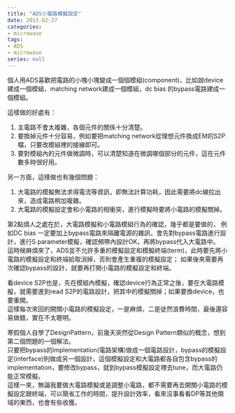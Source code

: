 ```yaml
---
title: "ADS小電路模擬設定"
date: 2013-02-27
categories:
- microwave
tags:
- ADS
- microwave
series: null
---
```


個人用ADS喜歡把電路的小塊小塊變成一個個模組(component)，比如說device建成一個模組，matching network建成一個模組，dc bias 的bypass電路建成一個模組。  
<!--more-->

這樣做的好處有：  
1. 主電路不會太複雜，各個元件的關係十分清楚。  
2. 要換掉元件十分容易，例如要把matching network從理想元件換成EM的S2P檔，只要改模組裡的接線即可。  
3. 要對模組內的元件做微調時，可以清楚知道在微調哪個部分的元件，這在元件數多時很好用。  

另一方面，這樣做也有幾個問題：  
1. 大電路的模擬無法求得電流等資訊，即無法計算功耗，因此需要將dc線拉出來，造成電路稍加複雜。  
2. 大電路的模擬設定會和小電路的相衝突，進行模擬時要將小電路的模擬關掉。  

第2點煩人之處在於，大電路模擬和小電路模組行為的確認，幾乎都是要做的，
例如DC bias 一定要加上bypass電路來隔離電源的雜訊，會先對bypass電路進行設計，進行S parameter模擬，確認頻帶內設計OK，再將bypass代入大電路中。  
這時候麻煩來了，ADS並不允許多重的模擬設定和模擬終端(term)，此時要先將小電路的模擬設定和終端給取消掉，否則會產生重複的模擬設定；
如果後來需要再次確認bypass的設計，就要再打開小電路的模擬設定和終端。  

看device S2P也是，先在模組內模擬，確認device行為正常之後，要在大電路模擬，就需要進到read S2P的電路設計，把其中的模擬關掉；如果要換device，也要重開。  
這樣每次來回的開關小電路的模擬設定，一是麻煩，二是徒然浪費時間，最後還容易做錯，實在不太聰明。  

寒假個人自學了DesignPattern，前幾天突然從Design Pattern類似的概念，想到第二個問題的一個解法。  
只要把bypass的implementation(電路架構)做成一個電路設計，bypass的模擬設定(interface)則做成另一個設計，這個模擬設定和大電路都各自包含bypass的implementation，要修改bypass，就到bypass模擬設定裡去tune，而大電路仍能正常模擬。  
這樣一來，無論我要做大電路模擬或是調整小電路，都不需要再去開關小電路的模擬設定跟終端，可以簡省工作的時間，提升設計效率，看來沒事看看DP等其他領域的東西，也會有些收獲。
